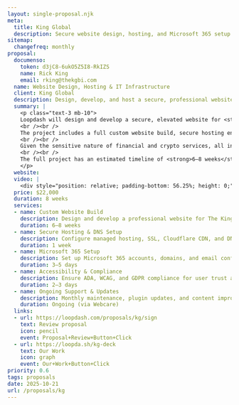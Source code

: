 ```yaml
---  
layout: single-proposal.njk  
meta:  
  title: King Global  
  description: Secure website design, hosting, and Microsoft 365 setup for The King Global banking and Swiss trust platform.  
sitemap:  
  changefreq: monthly  
proposal:  
  documenso:  
    token: d3jC8-6ukO5Z5I8-RkIZS
    name: Rick King  
    email: rking@thekgbi.com  
  name: Website Design, Hosting & IT Infrastructure  
  client: King Global  
  description: Design, develop, and host a secure, professional website for King Global, including Microsoft 365 setup and ongoing support.  
  summary: |  
    <p class="text-3 mb-10">
    Loopdash will design and develop a secure, elevated website for <strong>King Global</strong> — a banking and Swiss trust company preparing to launch by the end of 2025.  
    <br /><br />  
    The project includes a full custom website build, secure hosting environment, and Microsoft 365 setup for staff communications.  
    <br /><br />  
    Given the sensitive nature of financial and crypto services, all infrastructure will be configured for compliance, security, and reliability. Ongoing maintenance, updates, and support are included to ensure long-term stability and protection.  
    <br /><br />  
    The full project has an estimated timeline of <strong>6–8 weeks</strong> to deliver an effective and secure outcome. Please review <a href="{{ proposal.links[0].url }}" target="_blank" class="link plausible-event-name=Proposal+Sign+Link+Click">your proposal</a> for details or learn more <a href="/about" target="_blank" class="link plausible-event-name=Proposal+About+Link+Click">about us</a> and our <a href="/faq" target="_blank" class="link plausible-event-name=Proposal+FAQ+Link+Click">common questions</a>.  
    </p>  
  website:   
  video: |  
    <div style="position: relative; padding-bottom: 56.25%; height: 0;"><iframe src="https://www.loom.com/embed/c0090ea953dc4d02ab52e74e62a82ec6?sid=1b626b25-f88a-44e2-be2a-e554c7a37ed4" frameborder="0" webkitallowfullscreen mozallowfullscreen allowfullscreen style="position: absolute; top: 0; left: 0; width: 100%; height: 100%;"></iframe></div>
  price: $22,000  
  duration: 8 weeks  
  services:  
  - name: Custom Website Build  
    description: Design and develop a professional website for The King Global banking and Swiss trust operations with responsive design, compliance standards, and high security.  
    duration: 6–8 weeks  
  - name: Secure Hosting & DNS Setup  
    description: Configure managed hosting, SSL, Cloudflare CDN, and DNS to ensure reliability and enterprise-grade protection.  
    duration: 1 week  
  - name: Microsoft 365 Setup  
    description: Set up Microsoft 365 accounts, domains, and email configuration for new hires, ensuring secure onboarding and data protection.  
    duration: 3–5 days  
  - name: Accessibility & Compliance  
    description: Ensure ADA, WCAG, and GDPR compliance for user trust and international standards.  
    duration: 2–3 days  
  - name: Ongoing Support & Updates  
    description: Monthly maintenance, plugin updates, and content improvements to maintain performance and security in the crypto and banking space.  
    duration: Ongoing (via Webcare)  
  links:  
  - url: https://loopdash.com/proposals/kg/sign  
    text: Review proposal  
    icon: pencil  
    event: Proposal+Review+Button+Click
  - url: https://loopda.sh/kg-deck
    text: Our Work
    icon: graph
    event: Our+Work+Button+Click
priority: 0.6  
tags: proposals  
date: 2025-10-21  
url: /proposals/kg  
---
```

